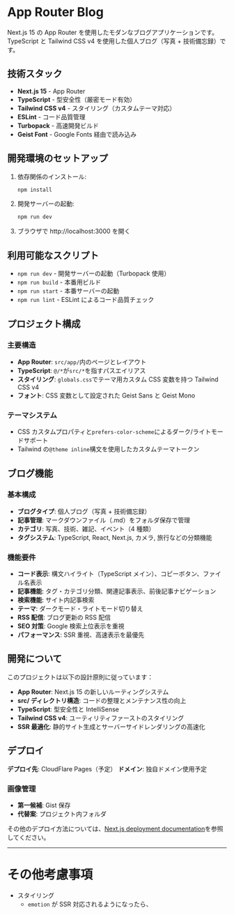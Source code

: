 # App Router Blog

Next.js 15 の App Router を使用したモダンなブログアプリケーションです。TypeScript と Tailwind CSS v4 を使用した個人ブログ（写真 + 技術備忘録）です。

## 技術スタック

- **Next.js 15** - App Router
- **TypeScript** - 型安全性（厳密モード有効）
- **Tailwind CSS v4** - スタイリング（カスタムテーマ対応）
- **ESLint** - コード品質管理
- **Turbopack** - 高速開発ビルド
- **Geist Font** - Google Fonts 経由で読み込み

## 開発環境のセットアップ

1. 依存関係のインストール:

   ```bash
   npm install
   ```

2. 開発サーバーの起動:

   ```bash
   npm run dev
   ```

3. ブラウザで http://localhost:3000 を開く

## 利用可能なスクリプト

- `npm run dev` - 開発サーバーの起動（Turbopack 使用）
- `npm run build` - 本番用ビルド
- `npm run start` - 本番サーバーの起動
- `npm run lint` - ESLint によるコード品質チェック

## プロジェクト構成

### 主要構造

- **App Router**: `src/app/`内のページとレイアウト
- **TypeScript**: `@/*`が`src/*`を指すパスエイリアス
- **スタイリング**: `globals.css`でテーマ用カスタム CSS 変数を持つ Tailwind CSS v4
- **フォント**: CSS 変数として設定された Geist Sans と Geist Mono

### テーマシステム

- CSS カスタムプロパティと`prefers-color-scheme`によるダーク/ライトモードサポート
- Tailwind の`@theme inline`構文を使用したカスタムテーマトークン

## ブログ機能

### 基本構成

- **ブログタイプ**: 個人ブログ（写真 + 技術備忘録）
- **記事管理**: マークダウンファイル（.md）をフォルダ保存で管理
- **カテゴリ**: 写真、技術、雑記、イベント（4 種類）
- **タグシステム**: TypeScript, React, Next.js, カメラ, 旅行などの分類機能

### 機能要件

- **コード表示**: 構文ハイライト（TypeScript メイン）、コピーボタン、ファイル名表示
- **記事機能**: タグ・カテゴリ分類、関連記事表示、前後記事ナビゲーション
- **検索機能**: サイト内記事検索
- **テーマ**: ダークモード・ライトモード切り替え
- **RSS 配信**: ブログ更新の RSS 配信
- **SEO 対策**: Google 検索上位表示を重視
- **パフォーマンス**: SSR 重視、高速表示を最優先

## 開発について

このプロジェクトは以下の設計原則に従っています：

- **App Router**: Next.js 15 の新しいルーティングシステム
- **src/ ディレクトリ構造**: コードの整理とメンテナンス性の向上
- **TypeScript**: 型安全性と IntelliSense
- **Tailwind CSS v4**: ユーティリティファーストのスタイリング
- **SSR 最適化**: 静的サイト生成とサーバーサイドレンダリングの高速化

## デプロイ

**デプロイ先**: CloudFlare Pages（予定）
**ドメイン**: 独自ドメイン使用予定

### 画像管理

- **第一候補**: Gist 保存
- **代替案**: プロジェクト内フォルダ

その他のデプロイ方法については、[Next.js deployment documentation](https://nextjs.org/docs/app/building-your-application/deploying)を参照してください。

---

# その他考慮事項

- スタイリング
  - `emotion` が SSR 対応されるようになったら、
